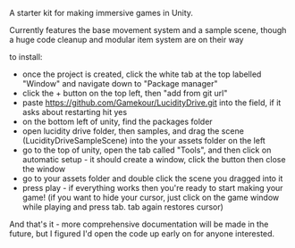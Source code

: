 A starter kit for making immersive games in Unity.

Currently features the base movement system and a sample scene, though a huge code cleanup and modular item system are on their way

to install:
- once the project is created, click the white tab at the top labelled "Window" and navigate down to "Package manager"
- click the + button on the top left, then "add from git url"
- paste https://github.com/Gamekour/LucidityDrive.git into the field, if it asks about restarting hit yes
- on the bottom left of unity, find the packages folder
- open lucidity drive folder, then samples, and drag the scene (LucidityDriveSampleScene) into the your assets folder on the left
- go to the top of unity, open the tab called "Tools", and then click on automatic setup - it should create a window, click the button then close the window
- go to your assets folder and double click the scene you dragged into it
- press play - if everything works then you're ready to start making your game!
(if you want to hide your cursor, just click on the game window while playing and press tab. tab again restores cursor)

And that's it - more comprehensive documentation will be made in the future, but I figured I'd open the code up early on for anyone interested.
